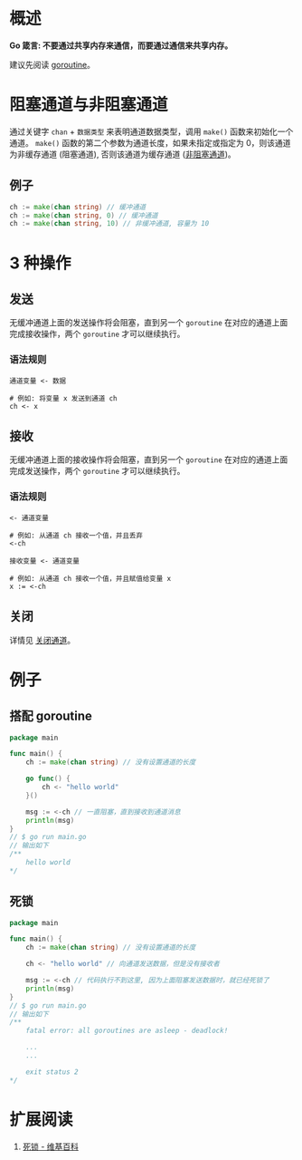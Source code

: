 # 概述
**Go 箴言: 不要通过共享内存来通信，而要通过通信来共享内存。**

建议先阅读 [goroutine](goroutine.md)。 

# 阻塞通道与非阻塞通道
通过关键字 `chan` + `数据类型` 来表明通道数据类型，调用 `make()` 函数来初始化一个通道。
`make()` 函数的第二个参数为通道长度，如果未指定或指定为 0，则该通道为非缓存通道 (阻塞通道),
否则该通道为缓存通道 ([非阻塞通道](channel_buffer.md))。

## 例子
```go
ch := make(chan string) // 缓冲通道
ch := make(chan string, 0) // 缓冲通道
ch := make(chan string, 10) // 非缓冲通道, 容量为 10
```

# 3 种操作
## 发送
无缓冲通道上面的发送操作将会阻塞，直到另一个 `goroutine` 在对应的通道上面完成接收操作，两个 `goroutine` 才可以继续执行。

### 语法规则
```shell
通道变量 <- 数据

# 例如: 将变量 x 发送到通道 ch
ch <- x 
```

## 接收
无缓冲通道上面的接收操作将会阻塞，直到另一个 `goroutine` 在对应的通道上面完成发送操作，两个 `goroutine` 才可以继续执行。

### 语法规则
```shell
<- 通道变量

# 例如: 从通道 ch 接收一个值，并且丢弃
<-ch 
````

```shell
接收变量 <- 通道变量

# 例如: 从通道 ch 接收一个值，并且赋值给变量 x
x := <-ch 
````

## 关闭
详情见 [关闭通道](channel_close.md)。

# 例子

## 搭配 goroutine
```go
package main

func main() {
	ch := make(chan string) // 没有设置通道的长度

	go func() {
		ch <- "hello world"
	}()

	msg := <-ch // 一直阻塞，直到接收到通道消息
	println(msg)
}
// $ go run main.go
// 输出如下
/**
    hello world
*/
```

## 死锁
```go
package main

func main() {
	ch := make(chan string) // 没有设置通道的长度

	ch <- "hello world" // 向通道发送数据，但是没有接收者

	msg := <-ch // 代码执行不到这里, 因为上面阻塞发送数据时，就已经死锁了
	println(msg)
}
// $ go run main.go
// 输出如下
/**
    fatal error: all goroutines are asleep - deadlock!

    ...
    ...

    exit status 2
*/
```

# 扩展阅读
1. [死锁 - 维基百科](https://zh.wikipedia.org/wiki/%E6%AD%BB%E9%94%81)